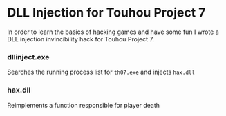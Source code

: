 # DLL Injection for Touhou Project 7

In order to learn the basics of hacking games and have some fun I wrote a DLL injection invincibility hack for Touhou Project 7.

### dllinject.exe
Searches the running process list for `th07.exe` and injects `hax.dll`

### hax.dll
Reimplements a function responsible for player death
